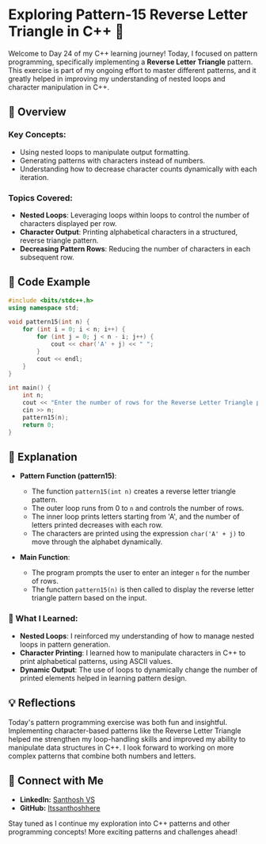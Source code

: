 # Exploring Pattern-15 Reverse Letter Triangle in C++ 🌟

Welcome to Day 24 of my C++ learning journey! Today, I focused on pattern programming, specifically implementing a **Reverse Letter Triangle** pattern. This exercise is part of my ongoing effort to master different patterns, and it greatly helped in improving my understanding of nested loops and character manipulation in C++.

## 📝 Overview

### Key Concepts:
- Using nested loops to manipulate output formatting.
- Generating patterns with characters instead of numbers.
- Understanding how to decrease character counts dynamically with each iteration.

### Topics Covered:
- **Nested Loops**: Leveraging loops within loops to control the number of characters displayed per row.
- **Character Output**: Printing alphabetical characters in a structured, reverse triangle pattern.
- **Decreasing Pattern Rows**: Reducing the number of characters in each subsequent row.

## 📂 Code Example

```cpp
#include <bits/stdc++.h>
using namespace std;

void pattern15(int n) {
    for (int i = 0; i < n; i++) {
        for (int j = 0; j < n - i; j++) {
            cout << char('A' + j) << " ";
        }
        cout << endl;
    }
}

int main() {
    int n;
    cout << "Enter the number of rows for the Reverse Letter Triangle pattern: ";
    cin >> n;
    pattern15(n);
    return 0;
}
```

## 📘 Explanation

- **Pattern Function (pattern15)**:
  - The function `pattern15(int n)` creates a reverse letter triangle pattern.
  - The outer loop runs from 0 to `n` and controls the number of rows.
  - The inner loop prints letters starting from 'A', and the number of letters printed decreases with each row.
  - The characters are printed using the expression `char('A' + j)` to move through the alphabet dynamically.
  
- **Main Function**:
  - The program prompts the user to enter an integer `n` for the number of rows.
  - The function `pattern15(n)` is then called to display the reverse letter triangle pattern based on the input.

### 🚀 What I Learned:
- **Nested Loops**: I reinforced my understanding of how to manage nested loops in pattern generation.
- **Character Printing**: I learned how to manipulate characters in C++ to print alphabetical patterns, using ASCII values.
- **Dynamic Output**: The use of loops to dynamically change the number of printed elements helped in learning pattern design.

## 💡 Reflections

Today's pattern programming exercise was both fun and insightful. Implementing character-based patterns like the Reverse Letter Triangle helped me strengthen my loop-handling skills and improved my ability to manipulate data structures in C++. I look forward to working on more complex patterns that combine both numbers and letters.

## 🔗 Connect with Me
- **LinkedIn:** [Santhosh VS](https://www.linkedin.com/in/thesanthoshvs/)
- **GitHub:** [Itssanthoshhere](https://github.com/Itssanthoshhere)

Stay tuned as I continue my exploration into C++ patterns and other programming concepts! More exciting patterns and challenges ahead!

